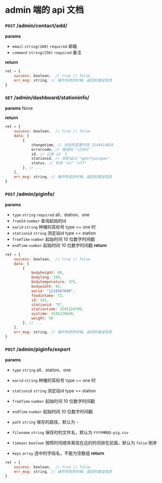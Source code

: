 # admin 端的 api 文档

### `POST` /admin/contact/add/
__params__
- `email` `string(100)` `required` 邮箱
- `comment` `string(250)` `required` 备注

__return__

```js
ret = {
    success: boolean,  // true || false
    err_msg: string, // 操作失败的时候，返回的错误信息
}
```

### `GET` /admin/dashboard/stationinfo/
__params__
None

__return__

```js
ret = {
    success: boolean,  // true || false
    data: [
        {
            changetime, // 状态的变更时间 1544414826
            errorcode, // 错误码 "12345"
            id, // 记录 id  1
            stationid, // 测定站id "qwertyuiopas"
            status, // 状态 "on" "off"
        }, // ...
    ],
    err_msg: string, // 操作失败的时候，返回的错误信息
}
```

### `POST` /admin/piginfo/
__params__
- `type` `string` `required` all、station、one
- `fromId` `number` 查询起始的id
- `earid` `string` 种猪的耳标号 type == one 时
- `stationid` `string` 测定站id type == station
- `fromTime` `number` 起始时间 10 位数字时间戳
- `endTime` `number` 起始时间 10 位数字时间戳
__return__

```js
ret = {
    success: boolean,  // true || false
    data: [
        {
            bodyheight: 60,
            bodylong: 150,
            bodytemperature: 375,
            bodywidth: 45,
            earid: "1234567890",
            foodintake: 72,
            id: 341,
            stationid: "5",
            stationtime: 1545224700,
            systime: 1545229649,
            weight: 50
        }, // ...
    ],
    err_msg: string, // 操作失败的时候，返回的错误信息
}
```

### `POST` /admin/piginfo/export
__params__
- `type` `string` all、station、one
- `earid` `string` 种猪的耳标号 type == one 时
- `stationid` `string` 测定站id type == station
- `fromTime` `number` 起始时间 10 位数字时间戳
- `endTime` `number` 起始时间 10 位数字时间戳

- `path` `string` 保存的路径，默认为 `~`
- `filename` `string` 保存时的文件名，默认为 `YYYYMMDD-pig.csv`
- `timeasc` `boolean` 按照时间顺序离现在远的时间排在前面，默认为 `false` 倒序
- `keys` `array` 选中的字段名，不能为空数组
__return__

```js
ret = {
    success: boolean,  // true || false
    err_msg: string, // 操作失败的时候，返回的错误信息
}
```
